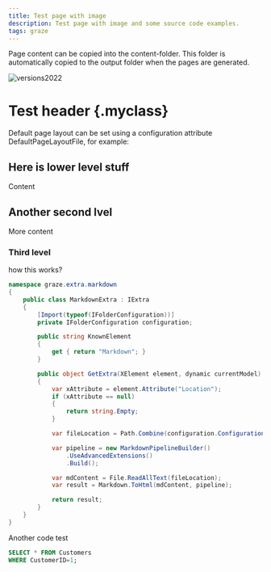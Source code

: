 ```yaml
---
title: Test page with image
description: Test page with image and some source code examples.
tags: graze
---
```

Page content can be copied into the content-folder. This folder is automatically copied to the output folder when the pages are generated.

![versions2022](content/Adafy_Hori.png)

# Test header {.myclass}

Default page layout can be set using a configuration attribute DefaultPageLayoutFile, for example:

## Here is lower level stuff

Content

## Another second lvel

More content

### Third level 

how this works?

```csharp {.line-numbers}
namespace graze.extra.markdown
{
    public class MarkdownExtra : IExtra
    {
        [Import(typeof(IFolderConfiguration))]
        private IFolderConfiguration configuration; 

        public string KnownElement
        {
            get { return "Markdown"; }
        }

        public object GetExtra(XElement element, dynamic currentModel)
        {
            var xAttribute = element.Attribute("Location");
            if (xAttribute == null)
            {
                return string.Empty;
            }

            var fileLocation = Path.Combine(configuration.ConfigurationRootFolder, xAttribute.Value);

            var pipeline = new MarkdownPipelineBuilder()
                .UseAdvancedExtensions()
                .Build();

            var mdContent = File.ReadAllText(fileLocation);
            var result = Markdown.ToHtml(mdContent, pipeline);

            return result;
        }
    }
}

```

Another code test

```sql
SELECT * FROM Customers
WHERE CustomerID=1;
```
